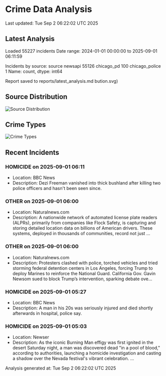 # Crime Data Analysis
Last updated: Tue Sep  2 06:22:02 UTC 2025

## Latest Analysis

Loaded 55227 incidents
Date range: 2024-01-01 00:00:00 to 2025-09-01 06:11:59

Incidents by source:
source
newsapi           55126
chicago_pd          100
chicago_police        1
Name: count, dtype: int64

Report saved to reports/latest_analysis.md
bution.svg)

## Source Distribution
![Source Distribution](images/source_distribution.svg)

## Crime Types
![Crime Types](images/crime_types.svg)

## Recent Incidents

### HOMICIDE on 2025-09-01 06:11
- Location: BBC News
- Description: Dezi Freeman vanished into thick bushland after killing two police officers and hasn't been seen since.


### OTHER on 2025-09-01 06:00
- Location: Naturalnews.com
- Description: A nationwide network of automated license plate readers (ALPRs), primarily from companies like Flock Safety, is capturing and storing detailed location data on billions of American drivers. These systems, deployed in thousands of communities, record not just …


### OTHER on 2025-09-01 06:00
- Location: Naturalnews.com
- Description: Protesters clashed with police, torched vehicles and tried storming federal detention centers in Los Angeles, forcing Trump to deploy Marines to reinforce the National Guard. California Gov. Gavin Newsom sued to block Trump’s intervention, sparking debate ove…


### HOMICIDE on 2025-09-01 05:27
- Location: BBC News
- Description: A man in his 20s was seriously injured and died shortly afterwards in hospital, police say.


### HOMICIDE on 2025-09-01 05:03
- Location: Newser
- Description: As the iconic Burning Man effigy was first ignited in the desert Saturday night, a man was discovered dead "in a pool of blood," according to authorities, launching a homicide investigation and casting a shadow over the Nevada festival's vibrant celebration. …

Analysis generated at: Tue Sep  2 06:22:02 UTC 2025

